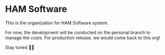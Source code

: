 # HAM Software
This is the organization for HAM Software system.

For now, the development will be conducted on the personal branch to manage the costs.
For production release, we would come back to this org!

Stay tuned 👋🏻
